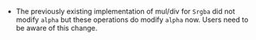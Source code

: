 - The previously existing implementation of mul/div for `Srgba` did not modify `alpha` but these operations do modify `alpha` now. Users need to be aware of this change.
